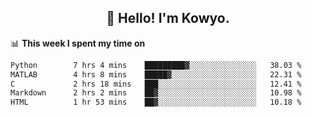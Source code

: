 <h2 align="center">👋 Hello! I'm Kowyo.</h2>

📊 **This week I spent my time on**
<!--START_SECTION:waka-->

```txt
Python        7 hrs 4 mins    █████████▓░░░░░░░░░░░░░░░   38.03 %
MATLAB        4 hrs 8 mins    █████▓░░░░░░░░░░░░░░░░░░░   22.31 %
C             2 hrs 18 mins   ███░░░░░░░░░░░░░░░░░░░░░░   12.41 %
Markdown      2 hrs 2 mins    ██▓░░░░░░░░░░░░░░░░░░░░░░   10.98 %
HTML          1 hr 53 mins    ██▓░░░░░░░░░░░░░░░░░░░░░░   10.18 %
```

<!--END_SECTION:waka-->
